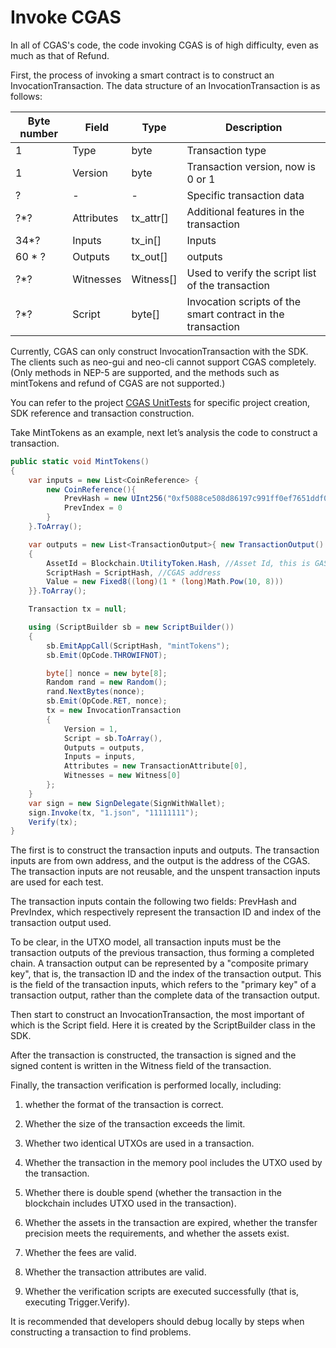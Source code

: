 # Invoke CGAS

In all of CGAS's code, the code invoking CGAS is of high difficulty, even as much as that of Refund.

First, the process of invoking a smart contract is to construct an InvocationTransaction. The data structure of an InvocationTransaction is as follows:

| Byte number | Field       | Type      | Description                           |
| ------ | ---------- | --------- | ------------------------------ |
| 1      | Type       | byte      | Transaction type                       |
| 1      | Version    | byte      | Transaction version, now is 0 or 1    |
| ?      | -          | -         | Specific transaction data                 |
| ?*?    | Attributes | tx_attr[] | Additional features in the transaction         |
| 34*?   | Inputs     | tx_in[]   | Inputs                           |
| 60 * ? | Outputs    | tx_out[]  | outputs                           |
| ?*?    | Witnesses  | Witness[] | Used to verify the script list of the transaction       |
| ?*?    | Script     | byte[]    | Invocation scripts of the smart contract in the transaction |

Currently, CGAS can only construct InvocationTransaction with the SDK. The clients such as neo-gui and neo-cli cannot support CGAS completely. (Only methods in NEP-5 are supported, and the methods such as mintTokens and refund of CGAS are not supported.)

You can refer to the project [CGAS UnitTests](https://github.com/neo-ngd/CGAS-Contract/blob/master/UnitTests) for specific project creation, SDK reference and transaction construction.

Take MintTokens as an example, next let’s analysis the code to construct a transaction.

```c#
public static void MintTokens()
{
    var inputs = new List<CoinReference> {
        new CoinReference(){
            PrevHash = new UInt256("0xf5088ce508d86197c991ff0ef7651ddf01f3e555f257039c972082250e899210".Remove(0, 2).HexToBytes().Reverse().ToArray()),
            PrevIndex = 0
        }
    }.ToArray();

    var outputs = new List<TransactionOutput>{ new TransactionOutput()
    {
        AssetId = Blockchain.UtilityToken.Hash, //Asset Id, this is GAS
        ScriptHash = ScriptHash, //CGAS address
        Value = new Fixed8((long)(1 * (long)Math.Pow(10, 8)))
    }}.ToArray();

    Transaction tx = null;

    using (ScriptBuilder sb = new ScriptBuilder())
    {
        sb.EmitAppCall(ScriptHash, "mintTokens");
        sb.Emit(OpCode.THROWIFNOT);

        byte[] nonce = new byte[8];
        Random rand = new Random();
        rand.NextBytes(nonce);
        sb.Emit(OpCode.RET, nonce);
        tx = new InvocationTransaction
        {
            Version = 1,
            Script = sb.ToArray(),
            Outputs = outputs,
            Inputs = inputs,
            Attributes = new TransactionAttribute[0],
            Witnesses = new Witness[0]
        };
    }
    var sign = new SignDelegate(SignWithWallet);
    sign.Invoke(tx, "1.json", "11111111");
    Verify(tx);
}
```

The first is to construct the transaction inputs and outputs. The transaction inputs are from own address, and the output is the address of the CGAS. The transaction inputs are not reusable, and the unspent transaction inputs are used for each test.

The transaction inputs contain the following two fields: PrevHash and PrevIndex, which respectively represent the transaction ID and index of the transaction output used.

To be clear, in the UTXO model, all transaction inputs must be the transaction outputs of the previous transaction, thus forming a completed chain. A transaction output can be represented by a "composite primary key", that is, the transaction ID and the index of the transaction output. This is the field of the transaction inputs, which refers to the "primary key" of a transaction output, rather than the complete data of the transaction output.

Then start to construct an InvocationTransaction, the most important of which is the Script field. Here it is created by the ScriptBuilder class in the SDK.

After the transaction is constructed, the transaction is signed and the signed content is written in the Witness field of the transaction.

Finally, the transaction verification is performed locally, including:

1. whether the format of the transaction is correct.

2. Whether the size of the transaction exceeds the limit.

3. Whether two identical UTXOs are used in a transaction.

4. Whether the transaction in the memory pool includes the UTXO used by the transaction.

5. Whether there is double spend (whether the transaction in the blockchain includes UTXO used in the transaction).

6. Whether the assets in the transaction are expired, whether the transfer precision meets the requirements, and whether the assets exist.

7. Whether the fees are valid.

8. Whether the transaction attributes are valid.

9. Whether the verification scripts are executed successfully (that is, executing Trigger.Verify).

It is recommended that developers should debug locally by steps when constructing a transaction to find problems.
